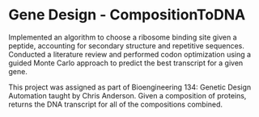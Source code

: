 # Gene Design - CompositionToDNA

Implemented an algorithm to choose a ribosome binding site given a peptide, accounting for secondary structure and repetitive sequences. 
Conducted a literature review and performed codon optimization using a guided Monte Carlo approach to predict the best transcript for a given gene. 

This project was assigned as part of Bioengineering 134: Genetic Design Automation taught by Chris Anderson. Given a composition of proteins, returns the DNA transcript for all of the compositions combined. 
